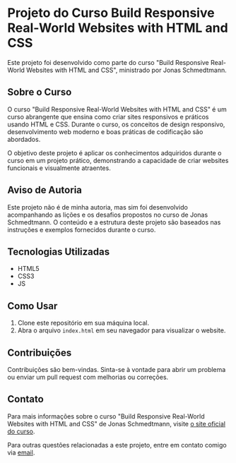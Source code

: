 # Projeto do Curso Build Responsive Real-World Websites with HTML and CSS

Este projeto foi desenvolvido como parte do curso "Build Responsive Real-World Websites with HTML and CSS", ministrado por Jonas Schmedtmann.

## Sobre o Curso

O curso "Build Responsive Real-World Websites with HTML and CSS" é um curso abrangente que ensina como criar sites responsivos e práticos usando HTML e CSS. Durante o curso, os conceitos de design responsivo, desenvolvimento web moderno e boas práticas de codificação são abordados.

O objetivo deste projeto é aplicar os conhecimentos adquiridos durante o curso em um projeto prático, demonstrando a capacidade de criar websites funcionais e visualmente atraentes.

## Aviso de Autoria

Este projeto não é de minha autoria, mas sim foi desenvolvido acompanhando as lições e os desafios propostos no curso de Jonas Schmedtmann. O conteúdo e a estrutura deste projeto são baseados nas instruções e exemplos fornecidos durante o curso.

## Tecnologias Utilizadas

- HTML5
- CSS3
- JS

## Como Usar

1. Clone este repositório em sua máquina local.
2. Abra o arquivo `index.html` em seu navegador para visualizar o website.

## Contribuições

Contribuições são bem-vindas. Sinta-se à vontade para abrir um problema ou enviar um pull request com melhorias ou correções.

## Contato

Para mais informações sobre o curso "Build Responsive Real-World Websites with HTML and CSS" de Jonas Schmedtmann, visite [o site oficial do curso](https://www.udemy.com/course/design-and-develop-a-killer-website-with-html5-and-css3/).

Para outras questões relacionadas a este projeto, entre em contato comigo via [email](mailto:brunomarazzidev@gmail.com).
